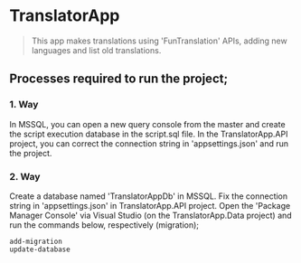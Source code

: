 # TranslatorApp

> This app makes translations using 'FunTranslation' APIs, adding new languages and list old translations.


## Processes required to run the project;

### 1. Way

In MSSQL, you can open a new query console from the master and create the script execution database in the script.sql file. In the TranslatorApp.API project, you can correct the connection string in 'appsettings.json' and run the project.

### 2. Way

Create a database named 'TranslatorAppDb' in MSSQL.
Fix the connection string in 'appsettings.json' in TranslatorApp.API project.
Open the 'Package Manager Console' via Visual Studio (on the TranslatorApp.Data project) and run the commands below, respectively (migration);

```
add-migration
update-database
```

